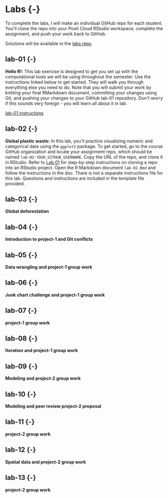 # Labs {-}

To complete the labs, I will make an individual GitHub repo for each student. You'll clone the repo into your Posit Cloud RStudio workspace, complete the assignment, and push your work back to GitHub. 

<i class="fa fa-github"></i> Solutions will be available in the [labs repo](https://github.com/ENST222/labs)

## lab-01 {-}
**Hello R!:** This lab exercise is designed to get you set up with the computational tools we will be using throughout the semester. Use the instructions linked below to get started. They will walk you through everything else you need to do. Note that you will submit your work by knitting your final RMarkdown document, committing your changes using Git, and pushing your changes to your GitHub lab-01 repository. Don't worry if this sounds very foreign - you will learn all about it in lab.

<i class="fa fa-info-circle"></i> [lab-01 instructions](https://enst222.github.io/lab-instructions/lab-01/lab-01-hello-r.html)

## lab-02 {-}
**Global plastic waste:** In this lab, you'll practice visualizing numeric and categorical data using the `ggplot2` package. To get started, go to the course GitHub organization and locate your assignment repo, which should be named `lab-02-YOUR_GITHUB_USERNAME`. Copy the URL of the repo, and clone it in RStudio. Refer to
[Lab 01](https://enst222.github.io/lab-instructions/lab-01/lab-01-hello-r.html) for step-by-step instructions on cloning a repo into an RStudio project. Open the R Markdown document `lab-02.Rmd` and follow the instructions in the doc. There is not a separate instructions file for this lab. Questions and instructions are included in the template file provided.

## lab-03 {-}
**Global deforestation**

## lab-04 {-}
**Introduction to project-1 and Git conflicts**

## lab-05 {-}
**Data wrangling and project-1 group work**

## lab-06 {-}
**Junk chart challenge and project-1 group work**

## lab-07 {-}
**project-1 group work**

## lab-08 {-}
**Iteration and project-1 group work**

## lab-09 {-}
**Modeling and project-2 group work**

## lab-10 {-}
**Modeling and peer review project-2 proposal**

## lab-11 {-}
**project-2 group work**

## lab-12 {-}
**Spatial data and project-2 group work**

## lab-13 {-}
**project-2 group work**
